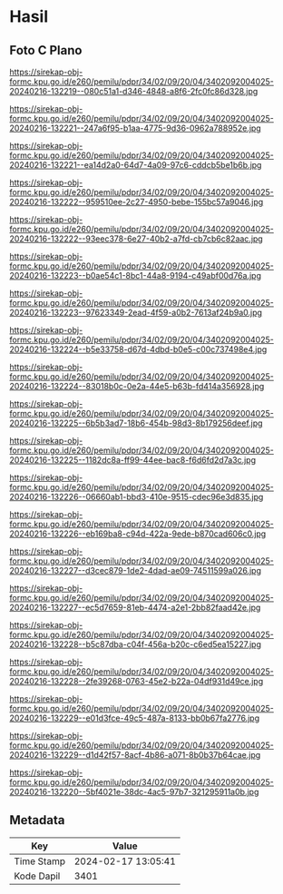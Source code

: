 # Hasil

## Foto C Plano

https://sirekap-obj-formc.kpu.go.id/e260/pemilu/pdpr/34/02/09/20/04/3402092004025-20240216-132219--080c51a1-d346-4848-a8f6-2fc0fc86d328.jpg

https://sirekap-obj-formc.kpu.go.id/e260/pemilu/pdpr/34/02/09/20/04/3402092004025-20240216-132221--247a6f95-b1aa-4775-9d36-0962a788952e.jpg

https://sirekap-obj-formc.kpu.go.id/e260/pemilu/pdpr/34/02/09/20/04/3402092004025-20240216-132221--ea14d2a0-64d7-4a09-97c6-cddcb5be1b6b.jpg

https://sirekap-obj-formc.kpu.go.id/e260/pemilu/pdpr/34/02/09/20/04/3402092004025-20240216-132222--959510ee-2c27-4950-bebe-155bc57a9046.jpg

https://sirekap-obj-formc.kpu.go.id/e260/pemilu/pdpr/34/02/09/20/04/3402092004025-20240216-132222--93eec378-6e27-40b2-a7fd-cb7cb6c82aac.jpg

https://sirekap-obj-formc.kpu.go.id/e260/pemilu/pdpr/34/02/09/20/04/3402092004025-20240216-132223--b0ae54c1-8bc1-44a8-9194-c49abf00d76a.jpg

https://sirekap-obj-formc.kpu.go.id/e260/pemilu/pdpr/34/02/09/20/04/3402092004025-20240216-132223--97623349-2ead-4f59-a0b2-7613af24b9a0.jpg

https://sirekap-obj-formc.kpu.go.id/e260/pemilu/pdpr/34/02/09/20/04/3402092004025-20240216-132224--b5e33758-d67d-4dbd-b0e5-c00c737498e4.jpg

https://sirekap-obj-formc.kpu.go.id/e260/pemilu/pdpr/34/02/09/20/04/3402092004025-20240216-132224--83018b0c-0e2a-44e5-b63b-fd414a356928.jpg

https://sirekap-obj-formc.kpu.go.id/e260/pemilu/pdpr/34/02/09/20/04/3402092004025-20240216-132225--6b5b3ad7-18b6-454b-98d3-8b179256deef.jpg

https://sirekap-obj-formc.kpu.go.id/e260/pemilu/pdpr/34/02/09/20/04/3402092004025-20240216-132225--1182dc8a-ff99-44ee-bac8-f6d6fd2d7a3c.jpg

https://sirekap-obj-formc.kpu.go.id/e260/pemilu/pdpr/34/02/09/20/04/3402092004025-20240216-132226--06660ab1-bbd3-410e-9515-cdec96e3d835.jpg

https://sirekap-obj-formc.kpu.go.id/e260/pemilu/pdpr/34/02/09/20/04/3402092004025-20240216-132226--eb169ba8-c94d-422a-9ede-b870cad606c0.jpg

https://sirekap-obj-formc.kpu.go.id/e260/pemilu/pdpr/34/02/09/20/04/3402092004025-20240216-132227--d3cec879-1de2-4dad-ae09-74511599a026.jpg

https://sirekap-obj-formc.kpu.go.id/e260/pemilu/pdpr/34/02/09/20/04/3402092004025-20240216-132227--ec5d7659-81eb-4474-a2e1-2bb82faad42e.jpg

https://sirekap-obj-formc.kpu.go.id/e260/pemilu/pdpr/34/02/09/20/04/3402092004025-20240216-132228--b5c87dba-c04f-456a-b20c-c6ed5ea15227.jpg

https://sirekap-obj-formc.kpu.go.id/e260/pemilu/pdpr/34/02/09/20/04/3402092004025-20240216-132228--2fe39268-0763-45e2-b22a-04df931d49ce.jpg

https://sirekap-obj-formc.kpu.go.id/e260/pemilu/pdpr/34/02/09/20/04/3402092004025-20240216-132229--e01d3fce-49c5-487a-8133-bb0b67fa2776.jpg

https://sirekap-obj-formc.kpu.go.id/e260/pemilu/pdpr/34/02/09/20/04/3402092004025-20240216-132229--d1d42f57-8acf-4b86-a071-8b0b37b64cae.jpg

https://sirekap-obj-formc.kpu.go.id/e260/pemilu/pdpr/34/02/09/20/04/3402092004025-20240216-132220--5bf4021e-38dc-4ac5-97b7-321295911a0b.jpg


## Metadata

| Key        | Value               |
| ---------- | ------------------- |
| Time Stamp | 2024-02-17 13:05:41 |
| Kode Dapil | 3401                |



